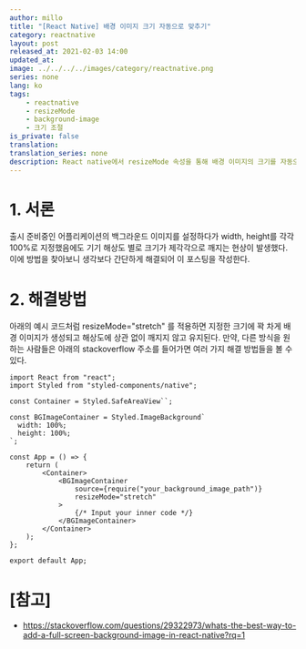 ```yaml
---
author: millo
title: "[React Native] 배경 이미지 크기 자동으로 맞추기"
category: reactnative
layout: post
released_at: 2021-02-03 14:00
updated_at:
image: ../../../../images/category/reactnative.png
series: none
lang: ko
tags:
    - reactnative
    - resizeMode
    - background-image
    - 크기 조절
is_private: false
translation:
translation_series: none
description: React native에서 resizeMode 속성을 통해 배경 이미지의 크기를 자동으로 맞춰보자.
---
```


# 1. 서론

출시 준비중인 어플리케이션의 백그라운드 이미지를 설정하다가 width, height를 각각 100%로 지정했음에도 기기 해상도 별로 크기가 제각각으로 깨지는 현상이 발생했다. 이에 방법을 찾아보니 생각보다 간단하게 해결되어 이 포스팅을 작성한다.

# 2. 해결방법

아래의 예시 코드처럼 resizeMode="stretch" 를 적용하면 지정한 크기에 꽉 차게 배경 이미지가 생성되고 해상도에 상관 없이 깨지지 않고 유지된다. 만약, 다른 방식을 원하는 사람들은 아래의 stackoverflow 주소를 들어가면 여러 가지 해결 방법들을 볼 수 있다.

```tsx
import React from "react";
import Styled from "styled-components/native";

const Container = Styled.SafeAreaView``;

const BGImageContainer = Styled.ImageBackground`
  width: 100%;
  height: 100%;
`;

const App = () => {
    return (
        <Container>
            <BGImageContainer
                source={require("your_background_image_path")}
                resizeMode="stretch"
            >
                {/* Input your inner code */}
            </BGImageContainer>
        </Container>
    );
};

export default App;
```

# [참고]

-   https://stackoverflow.com/questions/29322973/whats-the-best-way-to-add-a-full-screen-background-image-in-react-native?rq=1
